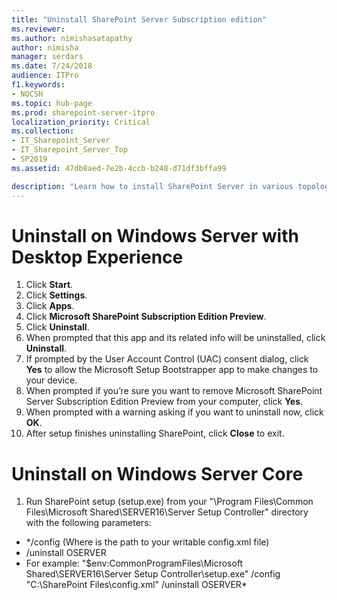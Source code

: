 ```yaml
---
title: "Uninstall SharePoint Server Subscription edition"
ms.reviewer: 
ms.author: nimishasatapathy
author: nimisha
manager: serdars
ms.date: 7/24/2018
audience: ITPro
f1.keywords:
- NOCSH
ms.topic: hub-page
ms.prod: sharepoint-server-itpro
localization_priority: Critical
ms.collection:
- IT_Sharepoint_Server
- IT_Sharepoint_Server_Top
- SP2019
ms.assetid: 47db8aed-7e2b-4ccb-b248-d71df3bffa99

description: "Learn how to install SharePoint Server in various topologies."
---
```


# Uninstall on Windows Server with Desktop Experience

1. Click **Start**.
2. Click **Settings**.
3. Click **Apps**.
4. Click **Microsoft SharePoint Subscription Edition Preview**.
5. Click **Uninstall**.
6. When prompted that this app and its related info will be uninstalled, click **Uninstall**.
7. If prompted by the User Account Control (UAC) consent dialog, click **Yes** to allow the Microsoft Setup Bootstrapper app to make changes to your device.
8. When prompted if you’re sure you want to remove Microsoft SharePoint Server Subscription Edition Preview from your computer, click **Yes**.
9. When prompted with a warning asking if you want to uninstall now, click **OK**.
10. After setup finishes uninstalling SharePoint, click **Close** to exit.

# Uninstall on Windows Server Core

1. Run SharePoint setup (setup.exe) from your "\Program Files\Common Files\Microsoft Shared\SERVER16\Server Setup Controller" directory with the following parameters:
- */config <config file> (Where <config file> is the path to your writable config.xml file)
- /uninstall OSERVER
- For example: "$env:CommonProgramFiles\Microsoft Shared\SERVER16\Server Setup Controller\setup.exe" /config "C:\SharePoint Files\config.xml" /uninstall OSERVER*